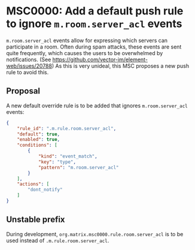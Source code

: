 # MSC0000: Add a default push rule to ignore `m.room.server_acl` events

`m.room.server_acl` events allow for expressing which servers can participate in
a room. Often during spam attacks, these events are sent quite frequently, which
causes the users to be overwhelmed by notifications. (See
<https://github.com/vector-im/element-web/issues/20788>) As this is very
unideal, this MSC proposes a new push rule to avoid this.

## Proposal

A new default override rule is to be added that ignores `m.room.server_acl`
events:

```json
{
    "rule_id": ".m.rule.room.server_acl",
    "default": true,
    "enabled": true,
    "conditions": [
        {
            "kind": "event_match",
            "key": "type",
            "pattern": "m.room.server_acl"
        }
    ],
    "actions": [
        "dont_notify"
    ]
}
```

## Unstable prefix

During development, `org.matrix.msc0000.rule.room.server_acl` is to be used
instead of `.m.rule.room.server_acl`.
